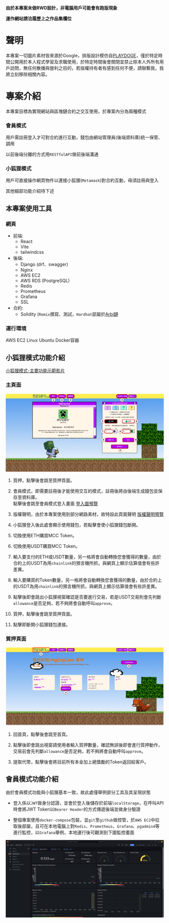 **由於本專案未做RWD設計，非電腦用戶可能會有跑版現象**

**運作網站請洽履歷上之作品集欄位**

# 聲明
本專案一切圖片素材皆來源於Google，排版設計模仿自[PLAYDOGE](https://playdoge.io/zh-hant#home)，僅於特定時間公開用於本人程式學習及求職使用，於特定時間後會關閉並禁止除本人外所有用戶訪問，無任何散播與營利之目的，若版權持有者有感到任何不便，請聯繫我，我將立刻移除相關內容。

# 專案介紹
本專案目標為實現網站與區塊鏈合約之交互使用，於專案內分為兩種模式
### 會員模式

用戶需註冊登入才可對合約進行互動，錢包由網站管理員(後端資料庫)統一保管、調用

以前後端分離的方式用`RESTfulAPI`做前後端溝通

### 小狐狸模式

用戶可直接操作網頁物件以連接小狐狸(`Metamask`)對合約互動，毋須註冊與登入

其他細部功能介紹待下述

## 本專案使用工具
### 網頁
* 前端:
    * React
    * Vite
    * tailwindcss
* 後端:
    * Django (drf、swagger)
    * Nginx
    * AWS EC2
    * AWS RDS (PostgreSQL)
    * Redis
    * Prometheus
    * Grafana
    * SSL
* 合約:
    * Solidity (`Remix`撰寫、測試，`Hardhat`部屬於[Arbi鏈](https://sepolia.arbiscan.io/token/0x8b44cD4B02903FeDE538b2CF57aF222A53dee1f6?a=0x8b44cD4B02903FeDE538b2CF57aF222A53dee1f6)
### 運行環境
AWS EC2 Linux Ubuntu Docker容器

## 小狐狸模式功能介紹  
[小狐狸模式-主要功能示範影片](https://drive.google.com/file/d/1nNdl8jo6_j1K6UVJldhuFICuORPEPYyZ/view?usp=drive_link)


### 主頁面
![foxMainFix](https://github.com/Depeshubela/mycry/blob/main/pic/foxMainFix.png)

1. 質押，點擊後會跳至質押頁面。

2. 會員模式，即需要註冊後才能使用交互的模式，註冊後將由後端生成錢包並保存至資料庫。  
點擊後會跳至會員模式登入畫面 [登入圖預覽](https://github.com/Depeshubela/mycry/blob/main/pic/login.png)

3. 版權聲明，由於本專案使用到部分網路素材，故特設此頁面聲明 [版權聲明預覽](https://github.com/Depeshubela/mycry/blob/main/pic/copyright.png)

4. 小狐狸登入後此處會顯示使用錢包，若點擊會使小狐狸錢包斷開。

5. 切換使用ETH購買MCC Token。

6. 切換使用USDT購買MCC Token。

7. 輸入要支付的ETH或USDT數量，另一格將會自動轉換您會獲得的數量，由於合約上的USDT為用`chainlink`的預言機所抓，與網頁上顯示估算值會有些許差異。

8. 輸入要購買的Token數量，另一格將會自動轉換您會獲得的數量，由於合約上的USDT為用`chainlink`的預言機所抓，與網頁上顯示估算值會有些許差異。

9. 點擊後即會跳出小狐狸視窗確認是否要進行交易，若是USDT交易則會先判斷`allowance`是否足夠，若不夠將會自動呼叫`approve`。

10. 質押，點擊後會跳至質押頁面。

11. 點擊即斷開小狐狸錢包連接。

### 質押頁面

![foxStakeFix](https://github.com/Depeshubela/mycry/blob/main/pic/forStakeFix.png)

1. 回首頁，點擊後會跳至首頁。

2. 點擊後即會跳出視窗請使用者輸入質押數量，確認無誤後即會進行質押動作，交易前會先判斷`allowance`是否足夠，若不夠將會自動呼叫`approve`。

3. 提取代幣，點擊後會將目前所有本金加上總獎勵的Token返回給客戶。

## 會員模式功能介紹

由於會員模式功能與小狐狸基本一致，故此處僅舉例部分工具及其呈現狀態

* 登入係以`JWT`做身分認證，並會於登入後儲存於前端`localStorage`，在呼叫API時會將JWT Token以`Bearer Header`的方式傳遞後端並做身分驗證

* 整個專案使用`docker-compose`包裝，並`git`至`github`做控管，於`AWS EC2`中拉取後部屬，且可在本地電腦上對`Redis`、`Prometheus`、`Grafana`、`pgadmin4`等進行監控，以`Grafana`舉例，本地運行後可觀測到下圖監控畫面

![Grafana](https://github.com/Depeshubela/mycry/blob/main/pic/grafana.png)
